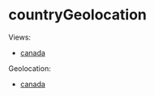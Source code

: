 # countryGeolocation

Views:
- [canada](https://github.com/DRINGOT/countryGeolocation/tree/master/CANADA/canadaView.json)

Geolocation:
- [canada](https://github.com/DRINGOT/countryGeolocation/tree/master/CANADA/canada.json)
